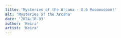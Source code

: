 ```yaml
---
title: 'Mysteries of the Arcana - 8.6 Moooooooom!'
alt: 'Mysteries of the Arcana'
date: '2024-10-03'
author: 'Keira'
artist: 'Keira'
---
```

